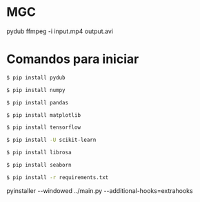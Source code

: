 # MGC

pydub
ffmpeg -i input.mp4 output.avi

# Comandos para iniciar

```bash
$ pip install pydub

$ pip install numpy

$ pip install pandas

$ pip install matplotlib

$ pip install tensorflow

$ pip install -U scikit-learn

$ pip install librosa

$ pip install seaborn

```

```bash
$ pip install -r requirements.txt

```
pyinstaller --windowed ../main.py --additional-hooks=extrahooks